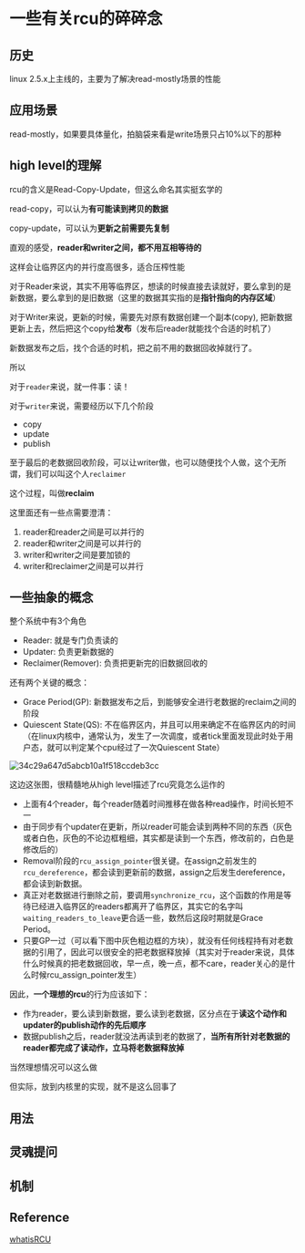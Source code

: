 # 一些有关rcu的碎碎念

## 历史
linux 2.5.x上主线的，主要为了解决read-mostly场景的性能

## 应用场景
read-mostly，如果要具体量化，拍脑袋来看是write场景只占10%以下的那种

## high level的理解
rcu的含义是Read-Copy-Update，但这么命名其实挺玄学的

read-copy，可以认为**有可能读到拷贝的数据**

copy-update，可以认为**更新之前需要先复制**

直观的感受，**reader和writer之间，都不用互相等待的**

这样会让临界区内的并行度高很多，适合压榨性能

对于Reader来说，其实不用等临界区，想读的时候直接去读就好，要么拿到的是新数据，要么拿到的是旧数据（这里的数据其实指的是**指针指向的内存区域**）

对于Writer来说，更新的时候，需要先对原有数据创建一个副本(copy), 把新数据更新上去，然后把这个copy给**发布**（发布后reader就能找个合适的时机了）

新数据发布之后，找个合适的时机，把之前不用的数据回收掉就行了。

所以

对于`reader`来说，就一件事：读！

对于`writer`来说，需要经历以下几个阶段
* copy
* update
* publish

至于最后的老数据回收阶段，可以让writer做，也可以随便找个人做，这个无所谓，我们可以叫这个人`reclaimer`

这个过程，叫做**reclaim**

这里面还有一些点需要澄清：
1. reader和reader之间是可以并行的
2. reader和writer之间是可以并行的
3. writer和writer之间是要加锁的
4. writer和reclaimer之间是可以并行

## 一些抽象的概念
整个系统中有3个角色

* Reader: 就是专门负责读的
* Updater: 负责更新数据的
* Reclaimer(Remover): 负责把更新完的旧数据回收的

还有两个关键的概念：

* Grace Period(GP): 新数据发布之后，到能够安全进行老数据的reclaim之间的阶段
* Quiescent State(QS): 不在临界区内，并且可以用来确定不在临界区内的时间（在linux内核中，通常认为，发生了一次调度，或者tick里面发现此时处于用户态，就可以判定某个cpu经过了一次Quiescent State）

![34c29a647d5abcb10a1f518ccdeb3cc](https://github.com/Rust401/OS-kernel-dev-config/assets/31315527/23df6db6-9e9d-4f92-83cf-e47bcac1dbdd)

这边这张图，很精髓地从high level描述了rcu究竟怎么运作的

* 上面有4个reader，每个reader随着时间推移在做各种read操作，时间长短不一
* 由于同步有个updater在更新，所以reader可能会读到两种不同的东西（灰色或者白色，灰色的不论边框粗细，其实都是读到一个东西，修改前的，白色是修改后的）
* Removal阶段的`rcu_assign_pointer`很关键。在assign之前发生的`rcu_dereference`，都会读到更新前的数据，assign之后发生dereference，都会读到新数据。
* 真正对老数据进行删除之前，要调用`synchronize_rcu`，这个函数的作用是等待已经进入临界区的readers都离开了临界区，其实它的名字叫`waiting_readers_to_leave`更合适一些，数然后这段时期就是Grace Period。
* 只要GP一过（可以看下图中灰色粗边框的方块），就没有任何线程持有对老数据的引用了，因此可以很安全的把老数据释放掉（其实对于reader来说，具体什么时候真的把老数据回收，早一点，晚一点，都不care，reader关心的是什么时候rcu_assign_pointer发生）

因此，**一个理想的rcu**的行为应该如下：
* 作为reader，要么读到新数据，要么读到老数据，区分点在于**读这个动作和updater的publish动作的先后顺序**
* 数据publish之后，reader就没法再读到老的数据了，**当所有所针对老数据的reader都完成了读动作，立马将老数据释放掉**

当然理想情况可以这么做

但实际，放到内核里的实现，就不是这么回事了
  
## 用法
## 灵魂提问
## 机制
## Reference
[whatisRCU](https://www.kernel.org/doc/html/next/RCU/whatisRCU.html)
